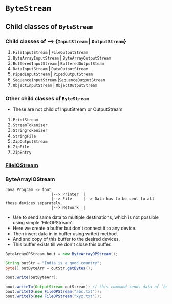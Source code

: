 # `ByteStream`

## Child classes of `ByteStream`

### Child classes of --> {`InputStream` | `OutputStream`}

1. `FileInputStream` | `FileOutputStream`
2. `ByteArrayInputStream` | `ByteArrayOutputStream`
3. `BufferedInputStream` | `BufferedOutputSteam`
4. `DataInputStream` | `DataOutputStream`
5. `PipedInputStream` | `PipedOutputStream`
6. `SequenceInputStream` |`SequenceOutputStream`
7. `ObjectInputStream` | `ObjectOutputStream`

### Other child classes of `ByteStream`

* These are not child of InputStream or OutputStream

1. `PrintStream`
2. `StreamTokenizer`
3. `StringTokenizer`
4. `StringFile`
5. `ZipOutputStream`
6. `ZipFile`
7. `ZipEntry`

### [FileIOStream](./fileIOstream/FileIOStream_notes.pdf)

### ByteArrayIOStream

```
Java Program -> fout            __
                    |--> Printer  |
                    |--> File     |--> Data has to be sent to all these devices separately.
                    |--> Network__|
```

* Use to send same data to multiple destinations, which is not possible using simple 'FileOPStream'.
* Here we create a buffer but don't connect it to any device.
* Then insert data in in buffer using write() method.
* And snd copy of this buffer to the desired devices.
* This buffer exists till we don't close this buffer.

```java
ByteArrayOPStream bout = new ByteArrayOPStream();

String outStr = "India is a good country";
byte[] outByteArr = outStr.getBytes();

bout.write(outByteArr);

bout.writeTo(OutputStream outStream); // this command sends data of `bout` buffer to desired device
bout.writeTO(new FileOPStream("abc.txt"));
bout.writeTo(new FileOPStream("xyz.txt"));
```
